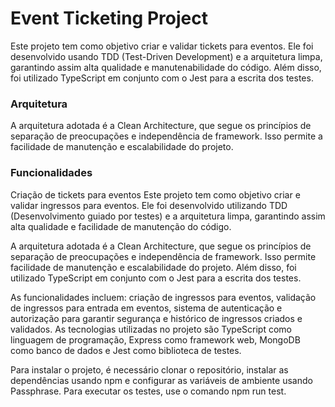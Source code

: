 # Event Ticketing Project

Este projeto tem como objetivo criar e validar tickets para eventos. Ele foi desenvolvido usando TDD (Test-Driven Development) e a arquitetura limpa, garantindo assim alta qualidade e manutenabilidade do código. Além disso, foi utilizado TypeScript em conjunto com o Jest para a escrita dos testes.

### Arquitetura
A arquitetura adotada é a Clean Architecture, que segue os princípios de separação de preocupações e independência de framework. Isso permite a facilidade de manutenção e escalabilidade do projeto.

### Funcionalidades
Criação de tickets para eventos
Este projeto tem como objetivo criar e validar ingressos para eventos. Ele foi desenvolvido utilizando TDD (Desenvolvimento guiado por testes) e a arquitetura limpa, garantindo assim alta qualidade e facilidade de manutenção do código.

A arquitetura adotada é a Clean Architecture, que segue os princípios de separação de preocupações e independência de framework. Isso permite facilidade de manutenção e escalabilidade do projeto. Além disso, foi utilizado TypeScript em conjunto com o Jest para a escrita dos testes.

As funcionalidades incluem: criação de ingressos para eventos, validação de ingressos para entrada em eventos, sistema de autenticação e autorização para garantir segurança e histórico de ingressos criados e validados. As tecnologias utilizadas no projeto são TypeScript como linguagem de programação, Express como framework web, MongoDB como banco de dados e Jest como biblioteca de testes.

Para instalar o projeto, é necessário clonar o repositório, instalar as dependências usando npm e configurar as variáveis de ambiente usando Passphrase. Para executar os testes, use o comando npm run test.
